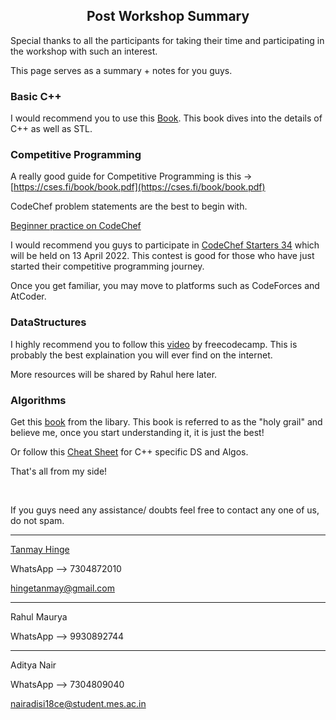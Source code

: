 <center>
<h2>Post Workshop Summary</h2>
</center>

Special thanks to all the participants for taking their time and participating in the workshop with such an interest.

This page serves as a summary + notes for you guys.

### Basic C++

I would recommend you to use this [Book](Primer.pdf). This book dives into the details of C++ as well as STL. 

### Competitive Programming

A really good guide for Competitive Programming is this -> [https://cses.fi/book/book.pdf](https://cses.fi/book/book.pdf)

CodeChef problem statements are the best to begin with. 

[Beginner practice on CodeChef](https://www.codechef.com/practice?page=0&limit=20&sort_by=difficulty_rating&sort_order=asc&search=&start_rating=0&end_rating=999&topic=Basic+Programming&tags=)

I would recommend you guys to participate in [CodeChef Starters 34](https://www.codechef.com/START34?itm_medium=hpbanner_2&itm_campaign=START34) which will be held on 13 April 2022. This contest is good for those who have just started their competitive programming journey.

Once you get familiar, you may move to platforms such as CodeForces and AtCoder.

### DataStructures

I highly recommend you to follow this [video](https://www.youtube.com/watch?v=B31LgI4Y4DQ) by freecodecamp. This is probably the best explaination you will ever find on the internet.

More resources will be shared by Rahul here later.

### Algorithms

Get this [book](https://www.amazon.com/Introduction-Algorithms-3rd-MIT-Press/dp/0262033844) from the libary. This book is referred to as the "holy grail" and believe me, once you start understanding it, it is just the best!

Or follow this [Cheat Sheet](https://hackingcpp.com/cpp/cheat_sheets.html) for C++ specific DS and Algos.

That's all from my side!

<br>

If you guys need any assistance/ doubts feel free to contact any one of us, do not spam.

---

[Tanmay Hinge](https://www.linkedin.com/in/tanmayhinge/)

WhatsApp --> 7304872010

hingetanmay@gmail.com

---

Rahul Maurya

WhatsApp --> 9930892744

---

Aditya Nair

WhatsApp --> 7304809040

nairadisi18ce@student.mes.ac.in
